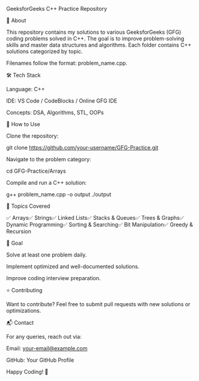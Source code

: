 GeeksforGeeks C++ Practice Repository

📌 About

This repository contains my solutions to various GeeksforGeeks (GFG) coding problems solved in C++. The goal is to improve problem-solving skills and master data structures and algorithms.
Each folder contains C++ solutions categorized by topic.

Filenames follow the format: problem_name.cpp.

🛠️ Tech Stack

Language: C++

IDE: VS Code / CodeBlocks / Online GFG IDE

Concepts: DSA, Algorithms, STL, OOPs

🚀 How to Use

Clone the repository:

git clone https://github.com/your-username/GFG-Practice.git

Navigate to the problem category:

cd GFG-Practice/Arrays

Compile and run a C++ solution:

g++ problem_name.cpp -o output
./output

📖 Topics Covered

✅ Arrays✅ Strings✅ Linked Lists✅ Stacks & Queues✅ Trees & Graphs✅ Dynamic Programming✅ Sorting & Searching✅ Bit Manipulation✅ Greedy & Recursion

🎯 Goal

Solve at least one problem daily.

Implement optimized and well-documented solutions.

Improve coding interview preparation.

⭐ Contributing

Want to contribute? Feel free to submit pull requests with new solutions or optimizations.

📬 Contact

For any queries, reach out via:

Email: your-email@example.com

GitHub: Your GitHub Profile

Happy Coding! 🚀


